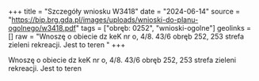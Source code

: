 +++
title = "Szczegóły wniosku W3418"
date = "2024-06-14"
source = "https://bip.brg.gda.pl/images/uploads/wnioski-do-planu-ogolnego/w3418.pdf"
tags = ["obręb: 0252", "wnioski-ogolne"]
geolinks = []
raw = "Wnoszę o obiecie dz keK nr o, 4/8. 43/6 obręb 252, 253 strefa zieleni rekreacji. Jest to teren "
+++

Wnoszę o obiecie dz keK nr o, 4/8. 43/6 obręb 252, 253 strefa zieleni rekreacji. Jest to teren



